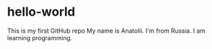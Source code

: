 # hello-world
This is my first GitHub repo
My name is Anatolii. I'm from Russia. I am learning programming.
